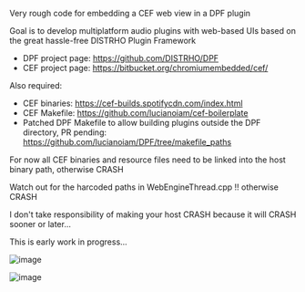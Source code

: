 Very rough code for embedding a CEF web view in a DPF plugin

Goal is to develop multiplatform audio plugins with web-based UIs based on the
great hassle-free DISTRHO Plugin Framework

* DPF project page: https://github.com/DISTRHO/DPF
* CEF project page: https://bitbucket.org/chromiumembedded/cef/

Also required:

* CEF binaries: https://cef-builds.spotifycdn.com/index.html
* CEF Makefile: https://github.com/lucianoiam/cef-boilerplate
* Patched DPF Makefile to allow building plugins outside the DPF directory,
  PR pending: https://github.com/lucianoiam/DPF/tree/makefile_paths

For now all CEF binaries and resource files need to be linked into the host
binary path, otherwise CRASH

Watch out for the harcoded paths in WebEngineThread.cpp !! otherwise CRASH

I don't take responsibility of making your host CRASH because it will CRASH
sooner or later...

This is early work in progress...


![image](https://user-images.githubusercontent.com/930494/104860231-af54c980-592a-11eb-8c5a-49822eac6433.png)

![image](https://user-images.githubusercontent.com/930494/104858730-aad7e300-5921-11eb-9261-41bc3c3c7d2d.png)
